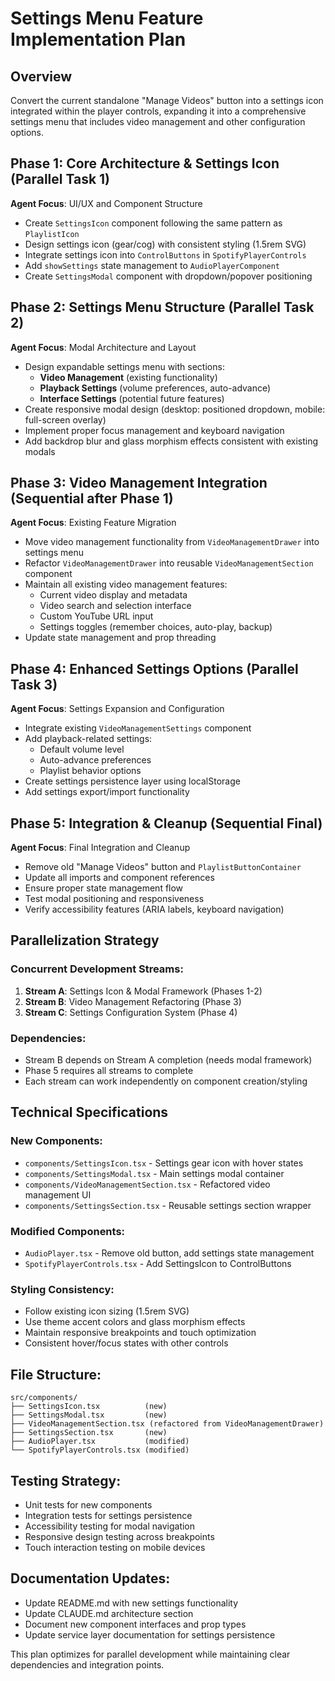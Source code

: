 # Settings Menu Feature Implementation Plan

## Overview
Convert the current standalone "Manage Videos" button into a settings icon integrated within the player controls, expanding it into a comprehensive settings menu that includes video management and other configuration options.

## Phase 1: Core Architecture & Settings Icon (Parallel Task 1)
**Agent Focus**: UI/UX and Component Structure
- Create `SettingsIcon` component following the same pattern as `PlaylistIcon`
- Design settings icon (gear/cog) with consistent styling (1.5rem SVG)
- Integrate settings icon into `ControlButtons` in `SpotifyPlayerControls`
- Add `showSettings` state management to `AudioPlayerComponent`
- Create `SettingsModal` component with dropdown/popover positioning

## Phase 2: Settings Menu Structure (Parallel Task 2)  
**Agent Focus**: Modal Architecture and Layout
- Design expandable settings menu with sections:
  - **Video Management** (existing functionality)
  - **Playback Settings** (volume preferences, auto-advance)
  - **Interface Settings** (potential future features)
- Create responsive modal design (desktop: positioned dropdown, mobile: full-screen overlay)
- Implement proper focus management and keyboard navigation
- Add backdrop blur and glass morphism effects consistent with existing modals

## Phase 3: Video Management Integration (Sequential after Phase 1)
**Agent Focus**: Existing Feature Migration
- Move video management functionality from `VideoManagementDrawer` into settings menu
- Refactor `VideoManagementDrawer` into reusable `VideoManagementSection` component
- Maintain all existing video management features:
  - Current video display and metadata
  - Video search and selection interface
  - Custom YouTube URL input
  - Settings toggles (remember choices, auto-play, backup)
- Update state management and prop threading

## Phase 4: Enhanced Settings Options (Parallel Task 3)
**Agent Focus**: Settings Expansion and Configuration
- Integrate existing `VideoManagementSettings` component
- Add playback-related settings:
  - Default volume level
  - Auto-advance preferences
  - Playlist behavior options
- Create settings persistence layer using localStorage
- Add settings export/import functionality

## Phase 5: Integration & Cleanup (Sequential Final)
**Agent Focus**: Final Integration and Cleanup
- Remove old "Manage Videos" button and `PlaylistButtonContainer`
- Update all imports and component references
- Ensure proper state management flow
- Test modal positioning and responsiveness
- Verify accessibility features (ARIA labels, keyboard navigation)

## Parallelization Strategy

### Concurrent Development Streams:
1. **Stream A**: Settings Icon & Modal Framework (Phases 1-2)
2. **Stream B**: Video Management Refactoring (Phase 3)  
3. **Stream C**: Settings Configuration System (Phase 4)

### Dependencies:
- Stream B depends on Stream A completion (needs modal framework)
- Phase 5 requires all streams to complete
- Each stream can work independently on component creation/styling

## Technical Specifications

### New Components:
- `components/SettingsIcon.tsx` - Settings gear icon with hover states
- `components/SettingsModal.tsx` - Main settings modal container
- `components/VideoManagementSection.tsx` - Refactored video management UI
- `components/SettingsSection.tsx` - Reusable settings section wrapper

### Modified Components:
- `AudioPlayer.tsx` - Remove old button, add settings state management
- `SpotifyPlayerControls.tsx` - Add SettingsIcon to ControlButtons

### Styling Consistency:
- Follow existing icon sizing (1.5rem SVG)
- Use theme accent colors and glass morphism effects
- Maintain responsive breakpoints and touch optimization
- Consistent hover/focus states with other controls

## File Structure:
```
src/components/
├── SettingsIcon.tsx          (new)
├── SettingsModal.tsx         (new) 
├── VideoManagementSection.tsx (refactored from VideoManagementDrawer)
├── SettingsSection.tsx       (new)
├── AudioPlayer.tsx           (modified)
└── SpotifyPlayerControls.tsx (modified)
```

## Testing Strategy:
- Unit tests for new components
- Integration tests for settings persistence
- Accessibility testing for modal navigation
- Responsive design testing across breakpoints
- Touch interaction testing on mobile devices

## Documentation Updates:
- Update README.md with new settings functionality
- Update CLAUDE.md architecture section
- Document new component interfaces and prop types
- Update service layer documentation for settings persistence

This plan optimizes for parallel development while maintaining clear dependencies and integration points.